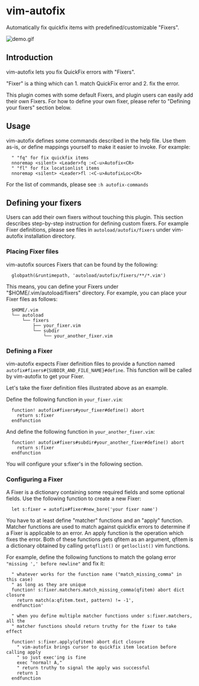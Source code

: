 # vim-autofix

Automatically fix quickfix items with predefined/customizable "Fixers".

![demo.gif](https://user-images.githubusercontent.com/1609598/35425368-b31694fe-029d-11e8-9b3a-d3227ef77d6b.gif)

## Introduction

vim-autofix lets you fix QuickFix errors with "Fixers".

"Fixer" is a thing which can 1. match QuickFix error and 2. fix the error.

This plugin comes with some default Fixers, and plugin users can easily add
their own Fixers. For how to define your own fixer, please refer to
"Defining your fixers" section below.

## Usage

vim-autofix defines some commands described in the help file. Use them
as-is, or define mappings yourself to make it easier to invoke. For example:

```vim
  " "fq" for fix quickfix items
  nnoremap <silent> <Leader>fq :<C-u>Autofix<CR>
  " "fl" for fix locationlist items
  nnoremap <silent> <Leader>fl :<C-u>AutofixLoc<CR>
```

For the list of commands, please see `:h autofix-commands`

## Defining your fixers

Users can add their own fixers without touching this plugin. This section
describes step-by-step instruction for defining custom fixers.
For example Fixer definitions, please see files in `autoload/autofix/fixers`
under vim-autofix installation directory.

### Placing Fixer files

vim-autofix sources Fixers that can be found by the following:

```vim
  globpath(&runtimepath, 'autoload/autofix/fixers/**/*.vim')
```

This means, you can define your Fixers under "$HOME/.vim/autoload/fixers"
directory. For example, you can place your Fixer files as follows:

```
  $HOME/.vim
  └── autoload
      └── fixers
          ├── your_fixer.vim
          └── subdir
              └── your_another_fixer.vim
```

### Defining a Fixer

vim-autofix expects Fixer definition files to provide a function named
`autofix#fixers#{SUBDIR_AND_FILE_NAME}#define`. This function will be called
by vim-autofix to get your Fixer.

Let's take the fixer definition files illustrated above as an example.

Define the following function in `your_fixer.vim`:

```vim
  function! autofix#fixers#your_fixer#define() abort
    return s:fixer
  endfunction
```

And define the following function in `your_another_fixer.vim`:

```vim
  function! autofix#fixers#subdir#your_another_fixer#define() abort
    return s:fixer
  endfunction
```

You will configure your s:fixer's in the following section.

### Configuring a Fixer

A Fixer is a dictionary containing some required fields and some optional
fields. Use the following function to create a new Fixer:

```vim
  let s:fixer = autofix#fixer#new_bare('your fixer name')
```

You have to at least define "matcher" functions and an "apply" function.
Matcher functions are used to match against quickfix errors to determine if
a Fixer is applicable to an error. An apply function is the operation which
fixes the error.  Both of these functions gets qfitem as an argument, qfitem
is a dictionary obtained by calling `getqflist()` or `getloclist()` vim
functions.

For example, define the following functions to match the golang error
`"missing ',' before newline"` and fix it:

```vim
  " whatever works for the function name ("match_missing_comma" in this case)
  " as long as they are unique
  function! s:fixer.matchers.match_missing_comma(qfitem) abort dict closure
    return match(a:qfitem.text, pattern) != -1',
  endfunction'

  " when you define multiple matcher functions under s:fixer.matchers, all the
  " matcher functions should return truthy for the fixer to take effect

  function! s:fixer.apply(qfitem) abort dict closure
    " vim-autofix brings cursor to quickfix item location before calling apply
    " so just exec'ing is fine
    exec "normal! A,"
    " return truthy to signal the apply was successful
    return 1
  endfunction
```
